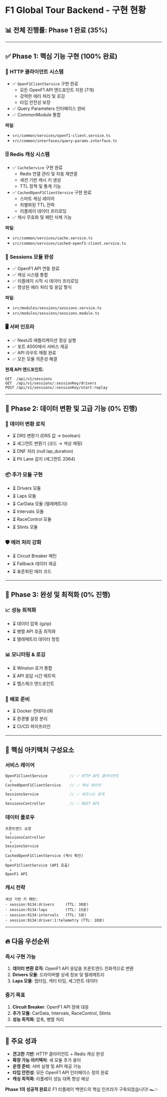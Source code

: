 # F1 Global Tour Backend - 구현 현황

## 📊 전체 진행률: **Phase 1 완료 (35%)**

---

## ✅ Phase 1: 핵심 기능 구현 (100% 완료)

### 🔧 **HTTP 클라이언트 시스템**
- ✅ `OpenF1ClientService` 구현 완료
  - 모든 OpenF1 API 엔드포인트 지원 (7개)
  - 강력한 에러 처리 및 로깅
  - 타입 안전성 보장
- ✅ Query Parameters 인터페이스 완비
- ✅ CommonModule 통합

**파일**: 
- `src/common/services/openf1-client.service.ts`
- `src/common/interfaces/query-params.interface.ts`

### 🗄️ **Redis 캐싱 시스템**
- ✅ `CacheService` 구현 완료
  - Redis 연결 관리 및 자동 재연결
  - 세션 기반 캐시 키 생성
  - TTL 정책 및 통계 기능
- ✅ `CachedOpenF1ClientService` 구현 완료
  - 스마트 캐싱 레이어
  - 차별화된 TTL 전략
  - 리플레이 데이터 프리로딩
- ✅ 캐시 무효화 및 패턴 삭제 기능

**파일**:
- `src/common/services/cache.service.ts`
- `src/common/services/cached-openf1-client.service.ts`

### 🎯 **Sessions 모듈 완성**
- ✅ OpenF1 API 연동 완료
- ✅ 캐싱 시스템 통합
- ✅ 리플레이 시작 시 데이터 프리로딩
- ✅ 향상된 에러 처리 및 응답 형식

**파일**:
- `src/modules/sessions/sessions.service.ts`
- `src/modules/sessions/sessions.module.ts`

### 🖥️ **서버 인프라**
- ✅ NestJS 애플리케이션 정상 실행
- ✅ 포트 4000에서 서비스 제공
- ✅ API 라우트 매핑 완료
- ✅ 모든 모듈 의존성 해결

**현재 API 엔드포인트**:
```
GET  /api/v1/sessions
GET  /api/v1/sessions/:sessionKey/drivers  
POST /api/v1/sessions/:sessionKey/start-replay
```

---

## 🚧 Phase 2: 데이터 변환 및 고급 기능 (0% 진행)

### 🔄 **데이터 변환 로직**
- ⏳ DRS 변환기 (DRS 값 → boolean)
- ⏳ 세그먼트 변환기 (코드 → 색상 매핑)
- ⏳ DNF 처리 (null lap_duration)
- ⏳ Pit Lane 감지 (세그먼트 2064)

### 📦 **추가 모듈 구현**
- ⏳ Drivers 모듈
- ⏳ Laps 모듈  
- ⏳ CarData 모듈 (텔레메트리)
- ⏳ Intervals 모듈
- ⏳ RaceControl 모듈
- ⏳ Stints 모듈

### 🛡️ **에러 처리 강화**
- ⏳ Circuit Breaker 패턴
- ⏳ Fallback 데이터 제공
- ⏳ 표준화된 에러 코드

---

## 🔮 Phase 3: 완성 및 최적화 (0% 진행)

### 📈 **성능 최적화**
- ⏳ 데이터 압축 (gzip)
- ⏳ 병렬 API 호출 최적화
- ⏳ 텔레메트리 데이터 청킹

### 📊 **모니터링 & 로깅**
- ⏳ Winston 로거 통합
- ⏳ API 응답 시간 메트릭
- ⏳ 헬스체크 엔드포인트

### 🚀 **배포 준비**
- ⏳ Docker 컨테이너화
- ⏳ 환경별 설정 분리
- ⏳ CI/CD 파이프라인

---

## 🎯 **핵심 아키텍처 구성요소**

### **서비스 레이어**
```typescript
OpenF1ClientService          // ✅ HTTP API 클라이언트
  ↓
CachedOpenF1ClientService    // ✅ 캐싱 레이어  
  ↓
SessionsService              // ✅ 비즈니스 로직
  ↓
SessionsController           // ✅ REST API
```

### **데이터 플로우**
```
프론트엔드 요청 
  ↓
SessionsController 
  ↓
SessionsService
  ↓
CachedOpenF1ClientService (캐시 확인)
  ↓
OpenF1ClientService (API 호출) 
  ↓
OpenF1 API
```

### **캐시 전략**
```
세션 기반 키 패턴:
- session:9134:drivers     (TTL: 30분)
- session:9134:laps        (TTL: 15분) 
- session:9134:intervals   (TTL: 5분)
- session:9134:driver:1:telemetry (TTL: 10분)
```

---

## 🔥 **다음 우선순위**

### **즉시 구현 가능**
1. **데이터 변환 로직**: OpenF1 API 응답을 프론트엔드 친화적으로 변환
2. **Drivers 모듈**: 드라이버별 상세 정보 및 텔레메트리
3. **Laps 모듈**: 랩타임, 섹터 타임, 세그먼트 데이터

### **중기 목표**  
1. **Circuit Breaker**: OpenF1 API 장애 대응
2. **추가 모듈**: CarData, Intervals, RaceControl, Stints
3. **성능 최적화**: 압축, 병렬 처리

---

## 🎉 **주요 성과**

- **견고한 기반**: HTTP 클라이언트 + Redis 캐싱 완성
- **확장 가능 아키텍처**: 새 모듈 추가 용이
- **운영 준비**: 서버 실행 및 API 제공 가능
- **타입 안전성**: 모든 OpenF1 API 인터페이스 정의 완료
- **캐싱 최적화**: 리플레이 성능 대폭 향상 예상

**Phase 1의 성공적 완료**로 F1 리플레이 백엔드의 핵심 인프라가 구축되었습니다! 🏎️✨